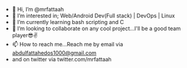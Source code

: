 - 👋 Hi, I’m @mrfattaah 
- 👀 I’m interested in; Web/Android Dev(Full stack) | DevOps | Linux 
- 🌱 I’m currently learning bash scripting and C
- 💞️ I’m looking to collaborate on any cool project...I'll be a good team player😎✌️
- 📫 How to reach me...Reach me by email via abdulfattahedos1000@gmail.com 
- and on twitter via twitter.com/mrfattaah 

<!---
ibnbasheer/ibnbasheer is a ✨ special ✨ repository because its `README.md` (this file) appears on your GitHub profile.
You can click the Preview link to take a look at your changes.
--->
